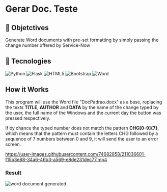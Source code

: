 # Gerar Doc. Teste

## :pushpin: Objetctives
Generate Word documents with pre-set formatting by simply passing the change number offered by Service-Now

## :hammer: Tecnologies
![Python](https://img.shields.io/badge/Python-3776AB?logo=python&logoColor=fff&style=for-the-badge)
![Flask](https://img.shields.io/badge/Flask-000?logo=flask&logoColor=fff&style=for-the-badge)
![HTML5](https://img.shields.io/badge/HTML5-E34F26?logo=html5&logoColor=fff&style=for-the-badge)
![Bootstrap](https://img.shields.io/badge/Bootstrap-7952B3?logo=bootstrap&logoColor=fff&style=for-the-badge)
![Word](https://img.shields.io/badge/Microsoft%20Word-2B579A?logo=microsoftword&logoColor=fff&style=for-the-badge)

## How it Works
This program will use the Word file "DocPadrao.docx" as a base, replacing the texts **TITLE**, **AUTHOR** and **DATA** by the name of the change typed by the user, the full name of the Windows and the current day the button was pressed respectively.

If by chance the typed number does not match the pattern **CHG[0-9]{7}**, which means that the pattern must contain the letters CHG followed by a sequence of 7 numbers between 0 and 9, it will send the user to an error screen.

https://user-images.githubusercontent.com/74682858/211036601-f15b3e88-34a6-46b3-a569-e8de231dec77.mp4

### Result
![word document generated](https://user-images.githubusercontent.com/74682858/211037126-e31efaaf-3095-42af-aeff-f3557f705826.png)
